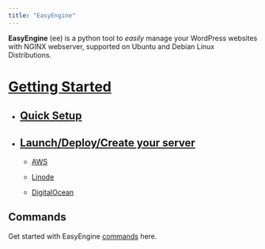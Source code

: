 ```yaml
---
title: "EasyEngine"
---
```


**EasyEngine** (ee) is a python tool to *easily* manage your WordPress websites with NGINX webserver, supported on Ubuntu and Debian Linux Distributions.


# [Getting Started](/easyengine/install/)

- ## [Quick Setup](/easyengine/install/#QuickSetup)

- ## [Launch/Deploy/Create your server](/easyengine/install/#Launch/Deploy/CreateServerInstance)

  - [AWS](http://docs.rtcamp.com/easyengine/install/aws.html)

  - [Linode](http://docs.rtcamp.com/easyengine/install/linode.html)

  - [DigitalOcean](http://docs.rtcamp.com/easyengine/install/digitalocean.html)



## Commands

Get started with EasyEngine [commands](/easyengine/commands/) here.
